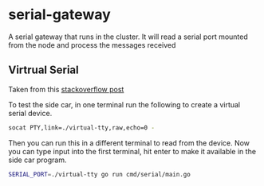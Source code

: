 # serial-gateway

A serial gateway that runs in the cluster. It will read a serial port mounted from the node and process the messages received

## Virtrual Serial

Taken from this [stackoverflow post](https://stackoverflow.com/questions/22568878/emulate-serial-port)

To test the side car, in one terminal run the following to create a virtual serial device.

```sh
socat PTY,link=./virtual-tty,raw,echo=0 -
```

Then you can run this in a different terminal to read from the device.  Now you can type input into the first terminal, hit enter to make it available in the side car program.

```sh
SERIAL_PORT=./virtual-tty go run cmd/serial/main.go
```
